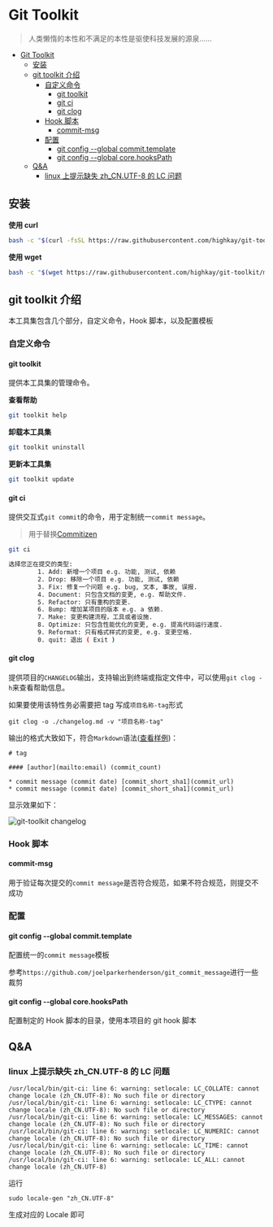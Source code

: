 # Git Toolkit

> 人类懒惰的本性和不满足的本性是驱使科技发展的源泉......

<!-- TOC -->

- [Git Toolkit](#git-toolkit)
  - [安装](#安装)
  - [git toolkit 介绍](#git-toolkit-介绍)
    - [自定义命令](#自定义命令)
      - [git toolkit](#git-toolkit)
      - [git ci](#git-ci)
      - [git clog](#git-clog)
    - [Hook 脚本](#hook-脚本)
      - [commit-msg](#commit-msg)
    - [配置](#配置)
      - [git config --global commit.template](#git-config---global-committemplate)
      - [git config --global core.hooksPath](#git-config---global-corehookspath)
  - [Q&A](#qa)
    - [linux 上提示缺失 zh_CN.UTF-8 的 LC 问题](#linux-上提示缺失-zh_cnutf-8-的-lc-问题)

<!-- /TOC -->

## 安装

**使用 curl**

```bash
bash -c "$(curl -fsSL https://raw.githubusercontent.com/highkay/git-toolkit/master/installer.sh)"
```

**使用 wget**

```bash
bash -c "$(wget https://raw.githubusercontent.com/highkay/git-toolkit/master/installer.sh -O -)"
```

## git toolkit 介绍

本工具集包含几个部分，自定义命令，Hook 脚本，以及配置模板

### 自定义命令

#### git toolkit

提供本工具集的管理命令。

**查看帮助**

```bash
git toolkit help
```

**卸载本工具集**

```bash
git toolkit uninstall
```

**更新本工具集**

```bash
git toolkit update
```

#### git ci

提供交互式`git commit`的命令，用于定制统一`commit message`。

> 用于替换[Commitizen](https://github.com/commitizen/cz-cli)

```bash
git ci

选择您正在提交的类型:
        1. Add: 新增一个项目 e.g. 功能, 测试, 依赖
        2. Drop: 移除一个项目 e.g. 功能, 测试, 依赖
        3. Fix: 修复一个问题 e.g. bug, 文本, 事故, 误报.
        4. Document: 只包含文档的变更, e.g. 帮助文件.
        5. Refactor: 只有重构的变更.
        6. Bump: 增加某项目的版本 e.g. a 依赖.
        7. Make: 变更构建流程，工具或者设施.
        8. Optimize: 只包含性能优化的变更, e.g. 提高代码运行速度.
        9. Reformat: 只有格式样式的变更, e.g. 变更空格.
        0. quit: 退出 ( Exit )
```

#### git clog

提供项目的`CHANGELOG`输出，支持输出到终端或指定文件中，可以使用`git clog -h`来查看帮助信息。

如果要使用该特性务必需要把 tag 写成`项目名称-tag`形式

```
git clog -o ./changelog.md -v "项目名称-tag"
```

输出的格式大致如下，符合`Markdown`语法([查看样例](changelog_new.md))：

```
# tag

#### [author](mailto:email) (commit_count)

* commit message (commit date) [commit_short_sha1](commit_url)
* commit message (commit date) [commit_short_sha1](commit_url)
```

显示效果如下：

![git-toolkit changelog](changelog.jpg)

### Hook 脚本

#### commit-msg

用于验证每次提交的`commit message`是否符合规范，如果不符合规范，则提交不成功

### 配置

#### git config --global commit.template

配置统一的`commit message`模板

参考`https://github.com/joelparkerhenderson/git_commit_message`进行一些裁剪

#### git config --global core.hooksPath

配置制定的 Hook 脚本的目录，使用本项目的 git hook 脚本

## Q&A

### linux 上提示缺失 zh_CN.UTF-8 的 LC 问题

```
/usr/local/bin/git-ci: line 6: warning: setlocale: LC_COLLATE: cannot change locale (zh_CN.UTF-8): No such file or directory
/usr/local/bin/git-ci: line 6: warning: setlocale: LC_CTYPE: cannot change locale (zh_CN.UTF-8): No such file or directory
/usr/local/bin/git-ci: line 6: warning: setlocale: LC_MESSAGES: cannot change locale (zh_CN.UTF-8): No such file or directory
/usr/local/bin/git-ci: line 6: warning: setlocale: LC_NUMERIC: cannot change locale (zh_CN.UTF-8): No such file or directory
/usr/local/bin/git-ci: line 6: warning: setlocale: LC_TIME: cannot change locale (zh_CN.UTF-8): No such file or directory
/usr/local/bin/git-ci: line 6: warning: setlocale: LC_ALL: cannot change locale (zh_CN.UTF-8)
```

运行

```
sudo locale-gen "zh_CN.UTF-8"
```

生成对应的 Locale 即可
